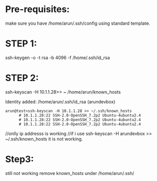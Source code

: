 Pre-requisites:
===============

make sure you have /home/arun/.ssh/config using standard template.


STEP 1:
=======


ssh-keygen -o -t rsa -b 4096 -f /home/.ssh/id_rsa

STEP 2:
=======

ssh-keyscan -H 10.1.1.28>> ~ /home/arun/known_hosts

Identity added: /home/arun/.ssh/id_rsa (arundevbox)


    arun@test>ssh-keyscan -H 10.1.1.28 >> ~/.ssh/known_hosts
          # 10.1.1.28:22 SSH-2.0-OpenSSH_7.2p2 Ubuntu-4ubuntu2.4
          # 10.1.1.28:22 SSH-2.0-OpenSSH_7.2p2 Ubuntu-4ubuntu2.4
          # 10.1.1.28:22 SSH-2.0-OpenSSH_7.2p2 Ubuntu-4ubuntu2.4  

//onlly ip addresss is working
//if i use ssh-keyscan -H arundevbox >> ~/.ssh/known_hosts it is not working.

Step3:
======
still not working remove known_hosts under /home/arun/.ssh/

